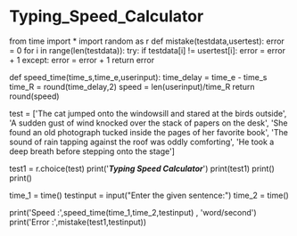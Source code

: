# Typing_Speed_Calculator
from time import *
import random as r
def mistake(testdata,usertest):
    error = 0
    for i in range(len(testdata)):
        try:
            if testdata[i] != usertest[i]:
                error = error + 1
        except:
            error = error + 1
    return error

def speed_time(time_s,time_e,userinput):
    time_delay = time_e - time_s
    time_R = round(time_delay,2)
    speed = len(userinput)/time_R
    return round(speed)


test = ['The cat jumped onto the windowsill and stared at the birds outside',
'A sudden gust of wind knocked over the stack of papers on the desk',
'She found an old photograph tucked inside the pages of her favorite book',
'The sound of rain tapping against the roof was oddly comforting',
'He took a deep breath before stepping onto the stage']


test1 = r.choice(test)
print('***Typing Speed Calculator***')
print(test1)
print()
print()

time_1 = time()
testinput = input("Enter the given sentence:")
time_2 = time()

print('Speed :',speed_time(time_1,time_2,testinput) , 'word/second')
print('Error :',mistake(test1,testinput))
